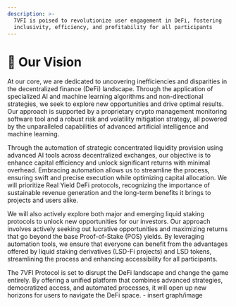 ```yaml
---
description: >-
  7VFI is poised to revolutionize user engagement in DeFi, fostering
  inclusivity, efficiency, and profitability for all participants
---
```


# 🎯 Our Vision

At our core, we are dedicated to uncovering inefficiencies and disparities in the decentralized finance (DeFi) landscape. Through the application of specialized AI and machine learning algorithms and non-directional strategies, we seek to explore new opportunities and drive optimal results. Our approach is supported by a proprietary crypto management monitoring software tool and a robust risk and volatility mitigation strategy, all powered by the unparalleled capabilities of advanced artificial intelligence and machine learning.

Through the automation of strategic concentrated liquidity provision using advanced AI tools across decentralized exchanges, our objective is to enhance capital efficiency and unlock significant returns with minimal overhead. Embracing automation allows us to streamline the process, ensuring swift and precise execution while optimizing capital allocation. We will prioritize Real Yield DeFi protocols, recognizing the importance of sustainable revenue generation and the long-term benefits it brings to projects and users alike.&#x20;

We will also actively explore both major and emerging liquid staking protocols to unlock new opportunities for our investors. Our approach involves actively seeking out lucrative opportunities and maximizing returns that go beyond the base Proof-of-Stake (POS) yields. By leveraging automation tools, we ensure that everyone can benefit from the advantages offered by liquid staking derivatives (LSD-Fi projects) and LSD tokens, streamlining the process and enhancing accessibility for all participants.

The 7VFI Protocol is set to disrupt the DeFi landscape and change the game entirely. By offering a unified platform that combines advanced strategies, democratized access, and automated processes, it will open up new horizons for users to navigate the DeFi space. - insert graph/image
